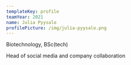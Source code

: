 ```yaml
---
templateKey: profile
teamYear: 2021
name: Julia Pyysalo
profilePicture: /img/julia-pyysalo.png
---
```

Biotechnology, BSc(tech)

Head of social media and company collaboration
